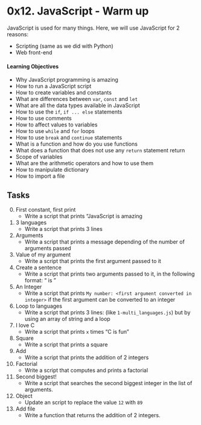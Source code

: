 # 0x12. JavaScript - Warm up

JavaScript is used for many things. Here, we will use JavaScript for 2 reasons:

- Scripting (same as we did with Python)
- Web front-end

#### Learning Objectives

-   Why JavaScript programming is amazing
-   How to run a JavaScript script
-   How to create variables and constants
-   What are differences between  `var`,  `const`  and  `let`
-   What are all the data types available in JavaScript
-   How to use the  `if`,  `if ... else`  statements
-   How to use comments
-   How to affect values to variables
-   How to use  `while`  and  `for`  loops
-   How to use  `break`  and  `continue`  statements
-   What is a function and how do you use functions
-   What does a function that does not use any  `return`  statement return
-   Scope of variables
-   What are the arithmetic operators and how to use them
-   How to manipulate dictionary
-   How to import a file

## Tasks
0. First constant, first print
	- Write a script that prints “JavaScript is amazing
1. 3 languages
	- Write a script that prints 3 lines
2. Arguments
	- Write a script that prints a message depending of the number of arguments passed
3. Value of my argument
	- Write a script that prints the first argument passed to it
4. Create a sentence
	- Write a script that prints two arguments passed to it, in the following format: “  is  ”
5. An Integer
	- Write a script that prints `My number: <first argument converted in integer>` if the first argument can be converted to an integer
6. Loop to languages
	- Write a script that prints 3 lines: (like `1-multi_languages.js`) but by using an array of string and a loop
7. I love C
	- Write a script that prints `x` times “C is fun”
8. Square
	- Write a script that prints a square
9. Add
	-  Write a script that prints the addition of 2 integers
10. Factorial
	- Write a script that computes and prints a factorial
11. Second biggest!
	- Write a script that searches the second biggest integer in the list of arguments.
12. Object
	- Update an script to replace the value `12` with `89`
13. Add file
	- Write a function that returns the addition of 2 integers.